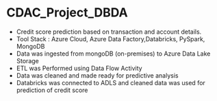 # CDAC_Project_DBDA
- Credit score prediction based on transaction and account details.
- Tool Stack : Azure Cloud, Azure Data Factory,Databricks, PySpark, MongoDB
- Data was ingested from mongoDB (on-premises) to Azure Data Lake Storage
- ETL was Performed using Data Flow Activity
- Data was cleaned and made ready for predictive analysis
- Databricks was connected to ADLS and cleaned data was used for prediction of credit score
